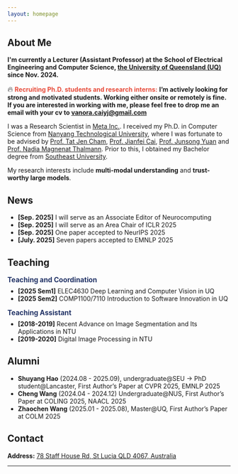 ```yaml
---
layout: homepage
---
```

## About Me

<!-- **I will join the Department of Computer Science at [University of California, Merced](https://www.ucmerced.edu/) as an Assistant Professor in the Spring of 2025.**<br> -->

<!-- **Recruiting Ph.D. students and research interns.** I’m actively looking for strong and motivated students. If you are interested in working with me, please feel free to email me.<br> -->

<!-- I am currently a Postdoc at [UCLA](https://www.ucla.edu/) advised by [Prof. Kai-Wei Chang](http://web.cs.ucla.edu/~kwchang/members/) and [Prof. Nanyun Peng](https://vnpeng.net/group/). I received my Ph.D. in Computer Science at [National University of Singapore](https://nus.edu.sg/), where I was fortunate to be advised by [Prof. Bryan Hooi](http://bhooi.github.io/) and collaborate with [Prof. Muhao Chen](https://muhaochen.github.io/). My recent research is focused on **trustworthy large language models**. -->
**I'm currently a Lecturer (Assistant Professor) at the School of Electrical Engineering and Computer Science, [the University of Queensland (UQ)](https://www.uq.edu.au/) since Nov. 2024.**

<span style="font-size:1.2em;">🔥</span> <b><span style="color:#e74d3c;">Recruiting Ph.D. students and research interns:</span></b> <b>I’m actively looking for strong and motivated students. Working either onsite or remotely is fine. If you are interested in working with me, please feel free to drop me an email with your cv to vanora.caiyj@gmail.com</b>

I was a Research Scientist in [Meta Inc.](https://about.meta.com/). I received my Ph.D. in Computer Science from [Nanyang Technological University](https://www.ntu.edu.sg/), where I was fortunate to be advised by [Prof. Tat Jen Cham](https://personal.ntu.edu.sg/astjcham/index.html), [Prof. Jianfei Cai](https://jianfei-cai.github.io/), [Prof. Junsong Yuan](https://cse.buffalo.edu/~jsyuan/) and [Prof. Nadia Magnenat Thalmann](http://www.miralab.ch/index.php/rushmore_teams/n-thalmann/). Prior to this, I obtained my Bachelor degree from [Southeast University](https://www.seu.edu.cn/).

My research interests include **multi-modal understanding** and **trust-worthy large models**.



<!-- ## News

<ul>
<li><strong>[Feb. 2023]</strong> Two papers about <a href="./#publications">continual learning</a> are accepted to <a href="http://cvpr2023.thecvf.com/">CVPR 2023</a>.</li>
  <li><strong>[Feb. 2023]</strong> I will serve as an area chair of <a href="https://www.auai.org/uai2023/">UAI 2023</a>.</li>
  <li><strong>[Dec. 2022]</strong> <a href="https://www.bmvc2023.org">BMVC 2023</a> will be held in Aberdeen, UK, and I will serve as the website chair.</li>
  <li><strong>[Nov. 2022]</strong> Our paper about <a href="https://pure.mpg.de/rest/items/item_3478882_1/component/file_3478883/content">class-incremental learning</a> is accepted to <a href="https://aaai.org/Conferences/AAAI-23/">AAAI 2023</a>.</li>
  <li><strong>[Oct. 2022]</strong> I am recognized as a top reviewer for <a href="https://neurips.cc/Conferences/2022/ProgramCommittee">NeurIPS 2022</a>.</li>
  
<li> <a href="javascript:toggle_vis('newsmore')">Show more</a> </li>
<div id="newsmore" style="display:none"> 
  <li><strong>[Aug. 2022]</strong> I will serve as an area chair of <a href="https://aistats.org/aistats2023/">AISTATS 2023</a>.</li>
  <li><strong>[Jun. 2022]</strong> I will serve as a student mentor of <a href="https://sites.google.com/view/cvpr-academy/">the CVPR Academy</a> at <a href="http://cvpr2022.thecvf.com/">CVPR 2022</a>.</li>
  <li><strong>[Jun. 2022]</strong> I will serve as a website chair of <a href="https://bmvc2022.org/people/organisers/">BMVC 2022</a>, along with <a href="https://yashbhalgat.github.io/">Yash Bhalgat</a>.</li>
  <li><strong>[Sep. 2021]</strong> Our paper about <a href="https://openreview.net/pdf?id=BfPzZSype5M">class-incremental learning</a> is accepted to <a href="https://neurips.cc/Conferences/2021">NeurIPS 2021</a>.</li>
  <li><strong>[Mar. 2021]</strong> Our paper about <a href="https://arxiv.org/pdf/2010.05063.pdf">class-incremental learning</a> is accepted to <a href="http://cvpr2021.thecvf.com/">CVPR 2021</a>.</li>
  <li><strong>[Jul. 2020]</strong> Our paper about <a href="https://link.springer.com/content/pdf/10.1007%2F978-3-030-58517-4_24.pdf">few-shot learning</a> is accepted to <a href="https://eccv2020.eu/">ECCV 2020</a>.</li>
  <li><strong>[Feb. 2020]</strong> Our paper about <a href="https://arxiv.org/pdf/2002.10211.pdf">class-incremental learning</a> is accepted to <a href="http://cvpr2020.thecvf.com/">CVPR 2020</a>.</li>
  <li><strong>[Feb. 2020]</strong> We will host the <a href="https://www.acmmmasia.org/2020/committee.html">ACM Multimedia Asia 2020</a> conference in Singapore!</li>
  <li><strong>[Sep. 2019]</strong> Our paper about <a href="https://papers.nips.cc/paper/2019/file/bf25356fd2a6e038f1a3a59c26687e80-Paper.pdf">few-shot learning</a> is accepted to <a href="https://nips.cc/Conferences/2019">NeurIPS 2019</a>.</li>
  <li><strong>[Mar. 2019]</strong> Our paper about <a href="https://openaccess.thecvf.com/content_CVPR_2019/papers/Sun_Meta-Transfer_Learning_for_Few-Shot_Learning_CVPR_2019_paper.pdf">few-shot learning</a> is accepted to <a href="http://cvpr2019.thecvf.com/">CVPR 2019</a>.</li>
</div>

</ul> -->





## News
<ul>
<li><strong>[Sep. 2025]</strong> I will serve as an Associate Editor of Neurocomputing</li>
<li><strong>[Sep. 2025]</strong> I will serve as an Area Chair of ICLR 2025</li>
<li><strong>[Sep. 2025]</strong> One paper accepted to NeurIPS 2025</li>
<li><strong>[July. 2025]</strong> Seven papers accepted to EMNLP 2025</li>
<!-- <li><strong>[Dec. 2024]</strong> I will serve as an Area Chair of <a href="#">ICML 2025</a> and <a href="#">UAI 2025</a>.</li>
<li><strong>[Oct. 2024]</strong> Honored to receive the <a href="#">ECVA PhD Award</a>!</li>
<li><strong>[Oct. 2024]</strong> I gave guest lectures on 3D at UMich and UC Santa Cruz.</li>
<li><strong>[Sep. 2024]</strong> Two papers about <a href="#">3D</a> are accepted to <a href="#">NeurIPS 2024</a> and its D&B track.</li>
<li><strong>[Sep. 2024]</strong> I will serve as an Area Chair of <a href="#">CVPR 2025</a>, <a href="#">ICLR 2025</a>, and <a href="#">AISTATS 2025</a>.</li>
<li><strong>[Aug. 2024]</strong> I will serve as a Senior Program Committee Member of <a href="#">AAAI 2025</a>.</li>
<li><strong>[Jul. 2024]</strong> Our paper about <a href="#">robust class-incremental learning</a> is accepted to <a href="#">ECCV 2024</a>.</li>
<li><strong>[Jun. 2024]</strong> I gave a talk on 3D generative models at <a href="#">CVPR 2024 Area Chair Workshop</a>.</li>
<li><strong>[Apr. 2024]</strong> I will serve as an Area Chair of <a href="#">NeurIPS 2024</a> and <a href="#">ACM MM 2024</a>.</li>
<li><strong>[Jan. 2024]</strong> Our paper about <a href="#">diffusion models</a> is accepted to <a href="#">ICLR 2024</a>.</li>
<li><a href="#" style="color:#3498db;">Show more</a></li> -->
</ul>

## Teaching
<div style="margin-bottom: 0.5em;"><strong style="font-size:1.1em; color:#223366;">Teaching and Coordination</strong></div>
<ul style="margin-top:0;">
  <li><strong>[2025 Sem1]</strong> ELEC4630 Deep Learning and Computer Vision in UQ</li>
  <li><strong>[2025 Sem2]</strong> COMP1100/7110 Introduction to Software Innovation in UQ</li>
</ul>
<div style="margin-bottom: 0.5em; margin-top:1em;"><strong style="font-size:1.1em; color:#223366;">Teaching Assistant</strong></div>
<ul style="margin-top:0;">
  <li><strong>[2018-2019]</strong> Recent Advance on Image Segmentation and Its Applications in NTU</li>
  <li><strong>[2019-2020]</strong> Digital Image Processing in NTU</li>
</ul>


## Alumni
<ul>
  <li><strong>Shuyang Hao</strong> (2024.08 - 2025.09), undergraduate@SEU -> PhD student@Lancaster, First Author’s Paper at CVPR 2025, EMNLP 2025</li>
  <li><strong>Cheng Wang</strong> (2024.04 - 2024.12) Undergraduate@NUS, First Author’s Paper at COLING 2025, NAACL 2025</li>
  <li><strong>Zhaochen Wang</strong> (2025.01 - 2025.08), Master@UQ, First Author’s Paper at COLM 2025</li>
  <!-- <li><strong>Haiji Liang</strong> (2025.01 - 2025.08), Master@ZJU -> PhD student@HKUST</li> -->
</ul>




## Contact
**Address:** [78 Staff House Rd, St Lucia QLD 4067, Australia](https://www.google.com/maps/place/78+Staff+House+Rd,+St+Lucia+QLD+4067,+Australia/@-27.499998,153.0127147,17z/data=!3m1!4b1!4m6!3m5!1s0x6b915a7f51790f75:0xfd27516ca3675a33!8m2!3d-27.499998!4d153.015295!16s%2Fg%2F11gfhyyn71?entry=ttu&g_ep=EgoyMDI0MTIxMS4wIKXMDSoASAFQAw%3D%3D)
<br>
<!-- **Office Location:**  UCLA Eng VI Rm 397 -->

---

<div style="width: 320px; margin: 30px auto 0 auto;">
  <script type="text/javascript" id="clustrmaps" src="//clustrmaps.com/map_v2.js?d=aHchjyvE24Rsi4irFV9ciJ_HrDj2jK2sDbftuwnVJ_c&cl=ffffff&w=a"></script>
</div>